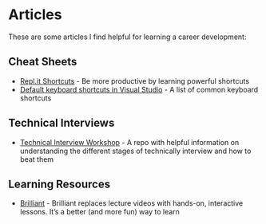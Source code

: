 # Articles
These are some articles I find helpful for learning a career development:

## Cheat Sheets
* [Repl.it Shortcuts](https://docs.replit.com/repls/editor) - Be more productive by learning  powerful shortcuts
* [Default keyboard shortcuts in Visual Studio](https://docs.microsoft.com/en-us/visualstudio/ide/default-keyboard-shortcuts-in-visual-studio?view=vs-2019) - A list of common keyboard shortcuts


## Technical Interviews
* [Technical Interview Workshop](https://github.com/mrrogercampbell/technical-interview-workshop) - A repo with helpful information on understanding the different stages of technically interview and how to beat them


## Learning Resources
* [Brilliant](https://brilliant.org/) - Brilliant replaces lecture videos with hands-on, interactive lessons. It’s a better (and more fun) way to learn